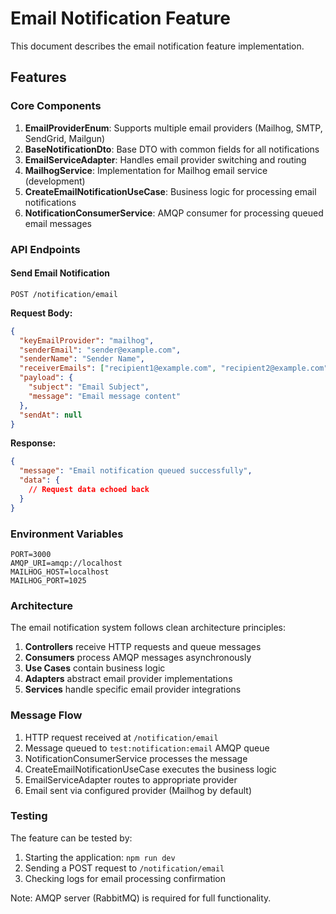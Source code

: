 # Email Notification Feature

This document describes the email notification feature implementation.

## Features

### Core Components

1. **EmailProviderEnum**: Supports multiple email providers (Mailhog, SMTP, SendGrid, Mailgun)
2. **BaseNotificationDto**: Base DTO with common fields for all notifications
3. **EmailServiceAdapter**: Handles email provider switching and routing
4. **MailhogService**: Implementation for Mailhog email service (development)
5. **CreateEmailNotificationUseCase**: Business logic for processing email notifications
6. **NotificationConsumerService**: AMQP consumer for processing queued email messages

### API Endpoints

#### Send Email Notification
```
POST /notification/email
```

**Request Body:**
```json
{
  "keyEmailProvider": "mailhog",
  "senderEmail": "sender@example.com",
  "senderName": "Sender Name",
  "receiverEmails": ["recipient1@example.com", "recipient2@example.com"],
  "payload": {
    "subject": "Email Subject",
    "message": "Email message content"
  },
  "sendAt": null
}
```

**Response:**
```json
{
  "message": "Email notification queued successfully",
  "data": {
    // Request data echoed back
  }
}
```

### Environment Variables

```env
PORT=3000
AMQP_URI=amqp://localhost
MAILHOG_HOST=localhost
MAILHOG_PORT=1025
```

### Architecture

The email notification system follows clean architecture principles:

1. **Controllers** receive HTTP requests and queue messages
2. **Consumers** process AMQP messages asynchronously
3. **Use Cases** contain business logic
4. **Adapters** abstract email provider implementations
5. **Services** handle specific email provider integrations

### Message Flow

1. HTTP request received at `/notification/email`
2. Message queued to `test:notification:email` AMQP queue
3. NotificationConsumerService processes the message
4. CreateEmailNotificationUseCase executes the business logic
5. EmailServiceAdapter routes to appropriate provider
6. Email sent via configured provider (Mailhog by default)

### Testing

The feature can be tested by:
1. Starting the application: `npm run dev`
2. Sending a POST request to `/notification/email`
3. Checking logs for email processing confirmation

Note: AMQP server (RabbitMQ) is required for full functionality.